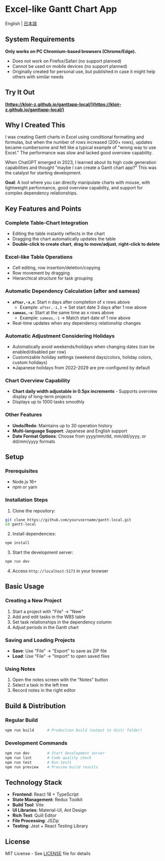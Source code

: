 # Excel-like Gantt Chart App

English | [日本語](README.md)

## System Requirements

**Only works on PC Chromium-based browsers (Chrome/Edge).**

- Does not work on Firefox/Safari (no support planned)
- Cannot be used on mobile devices (no support planned)  
- Originally created for personal use, but published in case it might help others with similar needs

## Try It Out

**[https://kloir-z.github.io/ganttapp-local/](https://kloir-z.github.io/ganttapp-local/)**

## Why I Created This

I was creating Gantt charts in Excel using conditional formatting and formulas, but when the number of rows increased (200+ rows), updates became cumbersome and felt like a typical example of "wrong way to use Excel." The performance was slow and lacked good overview capability.

When ChatGPT emerged in 2023, I learned about its high code generation capabilities and thought "maybe I can create a Gantt chart app?" This was the catalyst for starting development.

**Goal**: A tool where you can directly manipulate charts with mouse, with lightweight performance, good overview capability, and support for complex dependency relationships.

## Key Features and Points

### Complete Table-Chart Integration
- Editing the table instantly reflects in the chart
- Dragging the chart automatically updates the table
- **Double-click to create chart**, **drag to move/adjust**, **right-click to delete**

### Excel-like Table Operations
- Cell editing, row insertion/deletion/copying
- Row movement by dragging
- Hierarchical structure for task grouping

### Automatic Dependency Calculation (after and sameas)
- **`after,-x,n`**: Start n days after completion of x rows above
  - Example: `after,-1,3` → Set start date 3 days after 1 row above
- **`sameas,-x`**: Start at the same time as x rows above
  - Example: `sameas,-1` → Match start date of 1 row above
- Real-time updates when any dependency relationship changes

### Automatic Adjustment Considering Holidays
- Automatically avoid weekends/holidays when changing dates (can be enabled/disabled per row)
- Customizable holiday settings (weekend days/colors, holiday colors, custom holidays)
- ※Japanese holidays from 2022-2029 are pre-configured by default

### Chart Overview Capability
- **Chart daily width adjustable in 0.5px increments** - Supports overview display of long-term projects
- Displays up to 1000 tasks smoothly

### Other Features
- **Undo/Redo**: Maintains up to 30 operation history
- **Multi-language Support**: Japanese and English support
- **Date Format Options**: Choose from yyyy/mm/dd, mm/dd/yyyy, or dd/mm/yyyy formats

## Setup

### Prerequisites
- Node.js 16+
- npm or yarn

### Installation Steps

1. Clone the repository:
```bash
git clone https://github.com/yourusername/gantt-local.git
cd gantt-local
```

2. Install dependencies:
```bash
npm install
```

3. Start the development server:
```bash
npm run dev
```

4. Access `http://localhost:5173` in your browser

## Basic Usage

### Creating a New Project
1. Start a project with "File" → "New"
2. Add and edit tasks in the WBS table
3. Set task relationships in the dependency column
4. Adjust periods in the Gantt chart

### Saving and Loading Projects
- **Save**: Use "File" → "Export" to save as ZIP file
- **Load**: Use "File" → "Import" to open saved files

### Using Notes
1. Open the notes screen with the "Notes" button
2. Select a task in the left tree
3. Record notes in the right editor

## Build & Distribution

### Regular Build
```bash
npm run build      # Production build (output to dist/ folder)
```

### Development Commands
```bash
npm run dev        # Start development server
npm run lint       # Code quality check
npm run test       # Run tests
npm run preview    # Preview build results
```

## Technology Stack

- **Frontend**: React 18 + TypeScript
- **State Management**: Redux Toolkit  
- **Build Tool**: Vite
- **UI Libraries**: Material-UI, Ant Design
- **Rich Text**: Quill Editor
- **File Processing**: JSZip
- **Testing**: Jest + React Testing Library

## License

MIT License - See [LICENSE](LICENSE) file for details